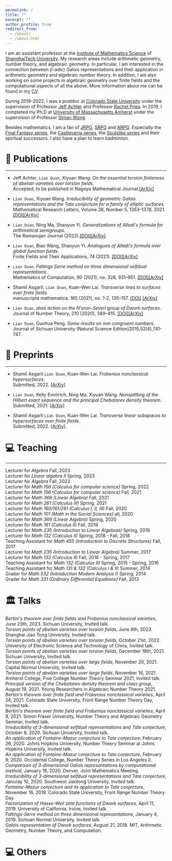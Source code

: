```yaml
---
permalink: /
title: ""
excerpt: ""
author_profile: true
redirect_from: 
  - /about/
  - /about.html
---
```

<span class='anchor' id='-about-me'></span>

I am an assistant professor at the [Institute of Mathematics Science](https://ims.shanghaitech.edu.cn/ims_en/) of [ShanghaiTech University](https://www.shanghaitech.edu.cn/eng/). My research areas include arithmetic geometry, number theory, and algebraic geometry. In particular, I am interested in the connection between (l-adic) Galois representations and their application in arithmetic geometry and algebraic number theory. In addition, I am also working on some projects in algebraic geometry over finite fields and the computational aspects of all the above. More information about me can be found in my [CV](../assets/resume(2023).pdf). 

During 2019-2022, I was a postdoc at [Colorado State University](https://mathematics.colostate.edu/) under the supervision of Professor [Jeff Achter](https://www.math.colostate.edu/~achter/) and Professor [Rachel Pries](https://www.math.colostate.edu/~pries/). 
In 2019, I completed my Ph.D at [University of Massachusetts Amherst](https://www.math.umass.edu/) under the supervision of Professor [Siman Wong](https://www.math.umass.edu/directory/faculty/siman-wong). 

Besides mathematics, I am a fan of [JRPG](https://en.wikipedia.org/wiki/History_of_Eastern_role-playing_video_games), [SRPG](https://en.wikipedia.org/wiki/Tactical_role-playing_game) and [ARPG](https://en.wikipedia.org/wiki/Action_role-playing_game). Especially the [Final Fantasy series](https://en.wikipedia.org/wiki/Final_Fantasy), the [Castlevania series](https://en.wikipedia.org/wiki/Castlevania), the [Soulslike series](https://en.wikipedia.org/wiki/Soulslike) and their spiritual successors. I also have a plan to learn badminton. 

  



<span class='anchor' id='-papers'></span>

# 📝 Publications 

---

- Jeff Achter, `Lian Duan`,  Xiyuan Wang. *On the essential torsion finiteness of abelian varieties over torsion fields*.  
Accepted, to be published in Nagoya Mathematical Journal.[[ArXiv]](https://doi.org/10.48550/arXiv.2305.19134)


- `Lian Duan`, Xiyuan Wang. *Irreducibility of geometric Galois representations and the Tate conjecture for a family of elliptic surfaces*.  
 Mathematical Research Letters, Volume 28, Number 5, 1353–1378, 2021. [[DOI]](https://intlpress.com/site/pub/files/_fulltext/journals/mrl/2021/0028/0005/MRL-2021-0028-0005-a004.pdf)[[ArXiv]](https://arxiv.org/abs/2001.07818)


- `Lian Duan`, Ning Ma, Shaoyun Yi. *Generalizations of Alladi's formula for arithmetical semigroups*.  
 The Ramanujan Journal (2022).[[DOI]](https://link.springer.com/article/10.1007/s11139-021-00531-7?utm_source=xmol&utm_medium=affiliate&utm_content=meta&utm_campaign=DDCN_1_GL01_metadata)[[ArXiv]](https://arxiv.org/abs/2102.08568)

- `Lian Duan`, Biao Wang, Shaoyun Yi. *Analogues of Alladi's formula over global function fields*.  
 Finite Fields and Their Applications, 74 (2021). [[DOI]](https://doi.org/10.1016/j.ffa.2021.101874)[[ArXiv]](https://arxiv.org/abs/2010.11069)

- `Lian Duan`. *Faltings Serre method on three dimensional selfdual representations*.  
 Mathematics of Computation,  90 (2021), no. 328, 931–951. [[DOI]](https://www-ams-org.ezproxy2.library.colostate.edu/journals/mcom/2021-90-328/S0025-5718-2020-03591-1/)[[ArXiv]](https://arxiv.org/abs/1908.03321)

- Shamil Asgarli, `Lian Duan`, Kuan-Wen Lai. *Transverse lines to surfaces over finite fields*.  
 manuscripta mathematica, 165 (2021), no. 1-2, 135–157. [[DOI]](https://doi.org/10.1007/s00229-020-01200-7) [[ArXiv]](https://arxiv.org/abs/1903.08845)

- `Lian Duan`. *alois action on the N\'eron-Severi group of Dwork surfaces*.  
 Journal of Number Theory, 210 (2020),  389–415. [[DOI]](https://doi.org/10.1016/j.jnt.2019.09.020)[[ArXiv]](https://arxiv.org/abs/1809.08693)


- `Lian Duan`, Guohua Peng. *Some results on non congruent numbers*.  
Journal of Sichuan University (Natural Science Edition)2015,52(4),741-747.


# 📝 Preprints

---

- Shamil Asgarli `Lian Duan`, Kuan-Wen Lai. *Frobenius nonclassical hypersurfaces*.   
Submitted, 2022. [[ArXiv]](https://arxiv.org/abs/2207.11981)

- `Lian Duan`, Kelly Emmrich, Ning Ma, Xiyuan Wang. *Nonsplitting of the Hilbert exact sequence and the principal Chebotarev density theorem*.  
  Submitted, 2021. [[ArXiv]](https://arxiv.org/abs/2109.01217)

- Shamil Asgarli `Lian Duan`, Kuan-Wen Lai. *Transverse linear subspaces to hypersurfaces over finite fields*.  
  Submitted, 2022. [[ArXiv]](https://arxiv.org/abs/2008.11306).






<span class='anchor' id='-teaching'></span>

# 💻  Teaching
---
Lecturer for *Algebra* Fall, 2023   
Lecturer for *Linear algebra II*  Spring, 2023  
Lecturer for *Algebra* Fall, 2022  
Lecturer for *Math 156 (Calculus for computer science)* Spring, 2022  
Lecturer for *Math 156 (Calculus for computer science)* Fall, 2021  
Lecturer for *Math 369 (Linear Algebra)* Fall, 2021  
Lecturer for *Math 261 (Calculus III)* Spring, 2021  
Lecturer for *Math 160/161/261 (Calculus I, II, III)* Fall, 2020  
Lecturer for *Math 101 (Math in the Social Sciences)* all, 2020  
Lecturer for *Math 369 (Linear Algebra)* Spring, 2020  
Lecturer for *Math 161 (Calculus II)* Fall, 2019  
Lecturer for *Math 235 (Introduction to Linear Algebras)* Spring, 2019  
Lecturer for *Math 132 (Calculus II)* Spring, 2018 - Fall, 2018  
Teaching Assistant for *Math 455 (Introduction to Discrete Structures)* Fall, 2017  
Lecturer for *Math 235 (Introduction to Linear Algebra)*  Summer, 2017  
Lecturer for *Math 132 (Calculus II)*  Fall, 2016 - Spring, 2017  
Teaching Assistant for *Math 132 (Calculus II)*  Spring, 2015 - Spring, 2016  
Teaching Assistant for *Math 131 \& 132 (Calculus I \& II)*  Summer, 2014  
Grader for *Math 532 (Introduction Modern Analysis I)* Spring, 2014  
Grader for *Math 331 (Ordinary Differential Equations)* Fall, 2013


<span class='anchor' id='-talks'></span>

# 🏛️ Talks
*Bertini's theorem over finite fields and Frobenius nonclassical varieties*, June 23th, 2023. Sichuan University, Invited talk.     
*Torsion points of abelian varieties over torsion fields*, June 9th, 2023. Shanghai Jiao Tong University, Invited talk.  
*Torsion points of abelian varieties over torsion fields*, October 21st, 2022. University of Electronic Science and Technology of China, Invited talk.  
*Torsion points of abelian varieties over torsion fields*, December 18th, 2021. Sichuan University, Invited talk.   
*Torsion points of abelian varieties over large fields*, November 20, 2021. Capital Normal University, Invited talk.   
*Torsion points of abelian varieties over large fields*, November 16, 2021. Amherst College, Five College Number Theory Seminar 2021, Invited talk.  
*Principal version of the Chebotarev density theorem and class group*, August 19, 2021. Young Researchers in Algebraic Number Theory 2021.  
*Bertini's theorem over finite field and Frobenius nonclassical varieties*, April 24, 2021. Colorado State University, Front Range Number Theory Day, Invited talk.  
*Bertini's theorem over finite field and Frobenius nonclassical varieties*, April 8, 2021. Simon Fraser University, Number Theory and Algebraic Geometry Seminar, Invited talk.  
*Irreducibility of 3-dimensional selfdual  representations and Tate conjecture*, October 8, 2020. Sichuan University, Invited talk.  
*An application of Fontaine-Mazur conjecture to Tate conjecture*, February 26, 2020. Johns Hopkins University, Number Theory Seminar at Johns Hopkins University, Invited talk.  
*An application of Fontaine-Mazur conjecture to Tate conjecture*, February 9, 2020. Occidental College, Number   Theory   Series   in  Los   Angeles   II.  
*Comparison of 3-dimensional Galois representations by computational method*, January 18, 2020. Denver, Joint Mathematics Meeting.  
*Irreducibility of 3-dimensional selfdual  representations and Tate conjecture*, Januray 10, 2020. Southwest Jiaotong University, Invited talk.  
*Fontaine-Mazur conjecture and its application to Tate conjecture*, November 16, 2019. Colorado State University, Front Range Number Theory Day.  
*Factorization of Hasse-Weil zeta functions of Dwork surfaces*, April 11, 2019. University of California, Irvine, Invited talk.  
*Faltings-Serre method on three dimensional representations*, January 4, 2019. Sichuan Normal University, Invited talk.  
*Galois representation of Dwork surfaces*, August 21, 2018. MIT, Arithmetic Geometry, Number Theory, and Computation. 
 



<span class='anchor' id='-others'></span>

# 💻 Others

